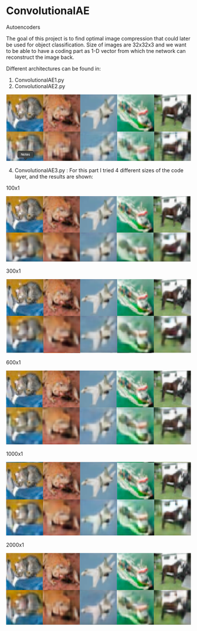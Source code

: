 # ConvolutionalAE

Autoencoders

The goal of this project is to find optimal image compression that could later be used for object classification. Size of images are 32x32x3 and we want to be able to have a coding part as 1-D vector from which tne network can reconstruct the image back.

Different architectures can be found in:

1. ConvolutionalAE1.py 
2. ConvolutionalAE2.py 

![alt_text](https://github.com/Una865/ConvolutionalAE/blob/main/Images/ConvolutionalAE2%20-%20reconstruction.png)


4. ConvolutionalAE3.py :
For this part I tried 4 different sizes of the code layer, and the results are shown:

100x1

![alt_text](https://github.com/Una865/ConvolutionalAE/blob/main/Images/ConvolutionalAE3%20100x1.png)

300x1

![alt_text](https://github.com/Una865/ConvolutionalAE/blob/main/Images/ConvolutionalAE3%20300x1.png)

600x1

![alt_text](https://github.com/Una865/ConvolutionalAE/blob/main/Images/ConvolutionalAE3%20600x1.png)

1000x1

![alt_text](https://github.com/Una865/ConvolutionalAE/blob/main/Images/ConvolutionalAE3%201000x1.png)

2000x1

![alt_text](https://github.com/Una865/ConvolutionalAE/blob/main/Images/ConvolutionalAE3%20%202000x1.png)
